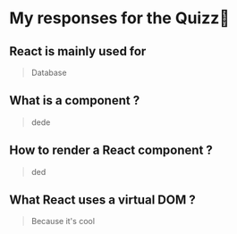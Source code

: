 # My responses for the Quizz🤔

## React is mainly used for
> Database
## What is a component ?
> dede
## How to render a React component ?
> ded
## What React uses a virtual DOM ?
> Because it's cool